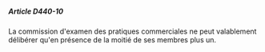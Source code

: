 ##### Article D440-10

La commission d'examen des pratiques commerciales ne peut valablement délibérer qu'en présence de la moitié de ses membres plus un.

